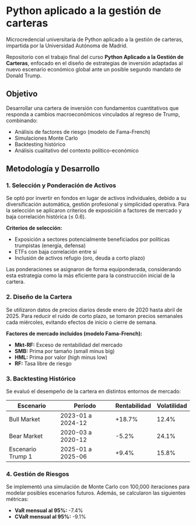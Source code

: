 # Python aplicado a la gestión de carteras
Microcredencial universitaria de Python aplicado a la gestión de carteras, impartida por la Universidad Autónoma de Madrid.


Repositorio con el trabajo final del curso **Python Aplicado a la Gestión de Carteras**, enfocado en el diseño de estrategias de inversión adaptadas al nuevo escenario económico global ante un posible segundo mandato de Donald Trump.

## Objetivo

Desarrollar una cartera de inversión con fundamentos cuantitativos que responda a cambios macroeconómicos vinculados al regreso de Trump, combinando:

- Análisis de factores de riesgo (modelo de Fama-French)
- Simulaciones Monte Carlo
- Backtesting histórico
- Análisis cualitativo del contexto político-económico

## Metodología y Desarrollo

### 1. Selección y Ponderación de Activos

Se optó por invertir en fondos en lugar de activos individuales, debido a su diversificación automática, gestión profesional y simplicidad operativa. Para la selección se aplicaron criterios de exposición a factores de mercado y baja correlación histórica (≤ 0.6).

**Criterios de selección:**
- Exposición a sectores potencialmente beneficiados por políticas trumpistas (energía, defensa)
- ETFs con baja correlación entre sí
- Inclusión de activos refugio (oro, deuda a corto plazo)

Las ponderaciones se asignaron de forma equiponderada, considerando esta estrategia como la más eficiente para la construcción inicial de la cartera.

### 2. Diseño de la Cartera

Se utilizaron datos de precios diarios desde enero de 2020 hasta abril de 2025. Para reducir el ruido de corto plazo, se tomaron precios semanales cada miércoles, evitando efectos de inicio o cierre de semana.

**Factores de mercado incluidos (modelo Fama-French):**
- **Mkt-RF:** Exceso de rentabilidad del mercado
- **SMB:** Prima por tamaño (small minus big)
- **HML:** Prima por valor (high minus low)
- **RF:** Tasa libre de riesgo

### 3. Backtesting Histórico

Se evaluó el desempeño de la cartera en distintos entornos de mercado:

| Escenario        | Período           | Rentabilidad | Volatilidad |
|------------------|-------------------|--------------|-------------|
| Bull Market      | 2023-01 a 2024-12 | +18.7%       | 12.4%       |
| Bear Market      | 2020-03 a 2020-12 | -5.2%        | 24.1%       |
| Escenario Trump 1| 2025-01 a 2025-06 | +9.4%        | 15.8%       |

### 4. Gestión de Riesgos

Se implementó una simulación de Monte Carlo con 100,000 iteraciones para modelar posibles escenarios futuros. Además, se calcularon las siguientes métricas:

- **VaR mensual al 95%:** -7.4%
- **CVaR mensual al 95%:** -9.1%
